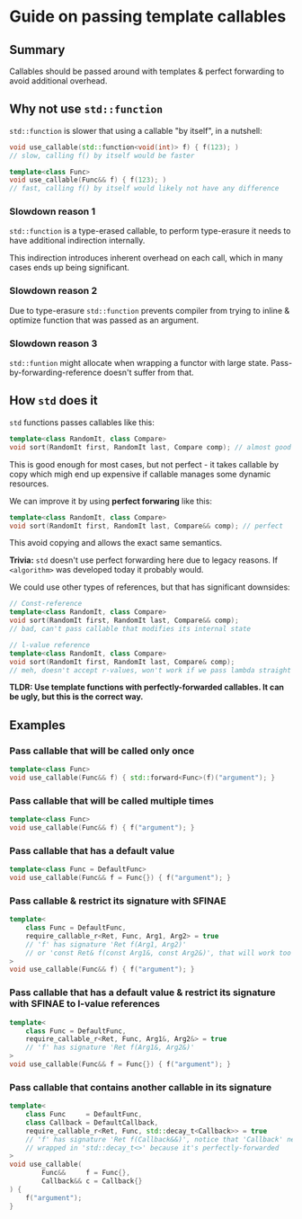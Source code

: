 # Guide on passing template callables

## Summary

Callables should be passed around with templates & perfect forwarding to avoid additional overhead.

## Why not use `std::function`

`std::function` is slower that using a callable "by itself", in a nutshell:

```cpp
void use_callable(std::function<void(int)> f) { f(123); )
// slow, calling f() by itself would be faster

template<class Func>
void use_callable(Func&& f) { f(123); )
// fast, calling f() by itself would likely not have any difference
```

### Slowdown reason 1

`std::function` is a type-erased callable, to perform type-erasure it needs to have additional indirection internally.

This indirection introduces inherent overhead on each call, which in many cases ends up being significant.

### Slowdown reason 2

Due to type-erasure `std::function` prevents compiler from trying to inline & optimize function that was passed as an argument.

### Slowdown reason 3

`std::funtion` might allocate when wrapping a functor with large state. Pass-by-forwarding-reference doesn't suffer from that.

## How `std` does it

`std` functions passes callables like this:

```cpp
template<class RandomIt, class Compare>
void sort(RandomIt first, RandomIt last, Compare comp); // almost good
```

This is good enough for most cases, but not perfect - it takes callable by copy which migh end up expensive if callable manages some dynamic resources.

We can improve it by using **perfect forwaring** like this:

```cpp
template<class RandomIt, class Compare>
void sort(RandomIt first, RandomIt last, Compare&& comp); // perfect
```

This avoid copying and allows the exact same semantics.

**Trivia:** `std` doesn't use perfect forwarding here due to legacy reasons. If `<algorithm>` was developed today it probably would.

We could use other types of references, but that has significant downsides:

```cpp
// Const-reference
template<class RandomIt, class Compare>
void sort(RandomIt first, RandomIt last, Compare&& comp);
// bad, can't pass callable that modifies its internal state

// l-value reference
template<class RandomIt, class Compare>
void sort(RandomIt first, RandomIt last, Compare& comp);
// meh, doesn't accept r-values, won't work if we pass lambda straight into the function
```

**TLDR: Use template functions with perfectly-forwarded callables. It can be ugly, but this is the correct way.**

## Examples

### Pass callable that will be called only once

```cpp
template<class Func>
void use_callable(Func&& f) { std::forward<Func>(f)("argument"); }
```
### Pass callable that will be called multiple times

```cpp
template<class Func>
void use_callable(Func&& f) { f("argument"); }
```

### Pass callable that has a default value

```cpp
template<class Func = DefaultFunc>
void use_callable(Func&& f = Func{}) { f("argument"); }
```

### Pass callable & restrict its signature with SFINAE

```cpp
template<
    class Func = DefaultFunc,
    require_callable_r<Ret, Func, Arg1, Arg2> = true
    // 'f' has signature 'Ret f(Arg1, Arg2)'
    // or 'const Ret& f(const Arg1&, const Arg2&)', that will work too
>
void use_callable(Func&& f) { f("argument"); }
```

### Pass callable that has a default value & restrict its signature with SFINAE to l-value references

```cpp
template<
    class Func = DefaultFunc,
    require_callable_r<Ret, Func, Arg1&, Arg2&> = true
    // 'f' has signature 'Ret f(Arg1&, Arg2&)'
>
void use_callable(Func&& f = Func{}) { f("argument"); }
```

### Pass callable that contains another callable in its signature

```cpp
template<
    class Func     = DefaultFunc,
	class Callback = DefaultCallback,
    require_callable_r<Ret, Func, std::decay_t<Callback>> = true
    // 'f' has signature 'Ret f(Callback&&)', notice that 'Callback' needs to be
    // wrapped in 'std::decay_t<>' because it's perfectly-forwarded
>
void use_callable(
        Func&&     f = Func{},
        Callback&& c = Callback{}
) {
	f("argument");
}
```